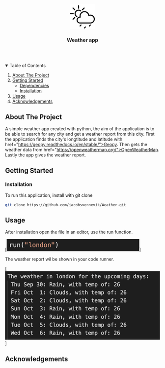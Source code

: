 
<!-- PROJECT LOGO -->
<br />
<p align="center">
  <img src="images/weatherIcon.png" alt="Logo" width="80" height="80">
  <h3 align="center">Weather app</h3>
     <br />
    <br />
</p>



<!-- TABLE OF CONTENTS -->
<details open="open">
  <summary>Table of Contents</summary>
  <ol>
    <li>
      <a href="#about-the-project">About The Project</a>
    </li>
    <li>
      <a href="#getting-started">Getting Started</a>
      <ul>
        <li><a href="#Dependencies">Dependencies</a></li>
        <li><a href="#installation">Installation</a></li> 
      </ul>
    </li>
    <li><a href="#usage">Usage</a></li>
    <li><a href="#acknowledgements">Acknowledgements</a></li>
  </ol>
</details>



<!-- ABOUT THE PROJECT -->
## About The Project

A simple weather app created with python, the aim of the application is to be able to search for any city and get a weather report from this city.  First the application finds the city's longtitude and latitude with href="https://geopy.readthedocs.io/en/stable/">Geopy</a>. Then gets the weather data from href="https://openweathermap.org/">OpenWeatherMap</a>. Lastly the app gives the weather report.



<!-- GETTING STARTED -->
## Getting Started
  

### Installation

To run this application, install with git clone

   ```sh
   git clone https://github.com/jacobsvennevik/Weather.git
   ```

<!-- USAGE EXAMPLES -->
## Usage


After installation open the file in an editor, use the run function. 


[![Usage run screenshot][usagesRun]]

The weather report wil be shown in your code runner.

[![Usage result screenshot][usagesResult]]



<!-- ACKNOWLEDGEMENTS -->
## Acknowledgements



<!-- IMAGES -->
[usagesRun]: images/usagesRun.png
[usagesResult]: images/usagesResult.png







